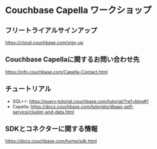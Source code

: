 # Couchbase Capella ワークショップ

## フリートライアルサインアップ

https://cloud.couchbase.com/sign-up

## Couchbase Capellaに関するお問い合わせ先

https://info.couchbase.com/Capella-Contact.html

## チュートリアル

- SQL++: https://query-tutorial.couchbase.com/tutorial/?ref=blog#1
- Capella: https://docs.couchbase.com/tutorials/dbaas-self-service/cluster-and-data.html

## SDKとコネクターに関する情報

https://docs.couchbase.com/home/sdk.html
